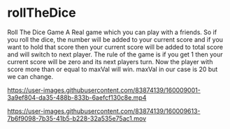 # rollTheDice
Roll The Dice Game 
A Real game which you can play with a friends. So if you roll the dice, the number will be added to your current score and if you want to hold that score then your current score will be added to total score and will switch to next player. The rule of the game is if you get 1 then your current score will be zero and its next players turn. Now the player with score more than or equal to maxVal will win. maxVal in our case is 20 but we can change.



https://user-images.githubusercontent.com/83874139/160009001-3a9ef804-da35-488b-833b-6aefcf130c8e.mp4



https://user-images.githubusercontent.com/83874139/160009613-7b6f9098-7b35-41b5-b228-32a535e75ac1.mov

